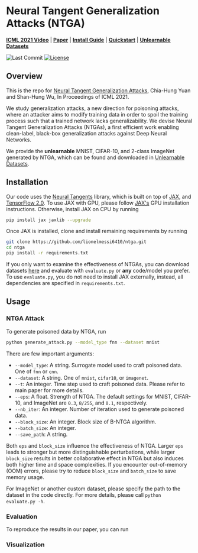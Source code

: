 # Neural Tangent Generalization Attacks (NTGA)
[**ICML 2021 Video**]()
| [**Paper**]()
| [**Install Guide**](#installation)
| [**Quickstart**](#Usage)
| [**Unlearnable Datasets**](#unlearnable-datasets)

![Last Commit](https://img.shields.io/github/last-commit/lionelmessi6410/ntga?color=red)
[![License](https://img.shields.io/github/license/lionelmessi6410/ntga)](https://github.com/lionelmessi6410/ntga/blob/main/LICENSE)

## Overview
This is the repo for [Neural Tangent Generalization Attacks](), Chia-Hung Yuan and Shan-Hung Wu, In Proceedings of ICML 2021.

We study generalization attacks, a new direction for poisoning attacks, where an attacker aims to modify training data in order to spoil the training process such that a trained network lacks generalizability. We devise Neural Tangent Generalization Attacks (NTGAs), a first efficient work enabling clean-label, black-box generalization attacks against Deep Neural Networks.

We provide the **unlearnable** MNIST, CIFAR-10, and 2-class ImageNet generated by NTGA, which can be found and downloaded in [Unlearnable Datasets](#unlearnable-datasets).

## Installation
Our code uses the [Neural Tangents](https://github.com/google/neural-tangents) library, which is built on top of [JAX](https://github.com/google/jax), and [TensorFlow 2.0](https://www.tensorflow.org/). To use JAX with GPU, please follow [JAX's](https://github.com/google/jax/#installation) GPU installation instructions. Otherwise, install JAX on CPU by running

```bash
pip install jax jaxlib --upgrade
```

Once JAX is installed, clone and install remaining requirements by running

```bash
git clone https://github.com/lionelmessi6410/ntga.git
cd ntga
pip install -r requirements.txt
```

If you only want to examine the effectiveness of NTGAs, you can download datasets [here](#unlearnable-datasets) and evaluate with `evaluate.py` or **any** code/model you prefer. To use `evaluate.py`, you do not need to install JAX externally, instead, all dependencies are specified in `requirements.txt`.

## Usage
### NTGA Attack
To generate poisoned data by NTGA, run

```bash
python generate_attack.py --model_type fnn --dataset mnist
```

There are few important arguments:
- `--model_type`: A string. Surrogate model used to craft poisoned data. One of `fnn` or `cnn`.
- `--dataset`: A string. One of `mnist`, `cifar10`, or `imagenet`. 
- `--t`: An integer. Time step used to craft poisoned data. Please refer to main paper for more details.
- `--eps`: A float. Strength of NTGA. The default settings for MNIST, CIFAR-10, and ImageNet are `0.3`, `8/255`, and `0.1`, respectively.
- `--nb_iter`: An integer. Number of iteration used to generate poisoned data.
- `--block_size`: An integer. Block size of B-NTGA algorithm.
- `--batch_size`: An integer.
- `--save_path`: A string.

Both `eps` and `block_size` influence the effectiveness of NTGA. Larger `eps` leads to stronger but more distinguishable perturbations, while larger `block_size` results in better collaborative effect in NTGA but also induces both higher time and space complexities. If you encounter out-of-memory (OOM) errors, please try to reduce `block_size` and `batch_size` to save memory usage.

For ImageNet or another custom dataset, please specify the path to the dataset in the code directly. For more details, please call `python evaluate.py -h`.

### Evaluation
To reproduce the results in our paper, you can run


### Visualization


<!-- # Generate NTGA Attack
python generate_attack.py --model_type cnn --dataset mnist --eps 0.3 --save_path ./data/
python generate_attack.py --model_type fnn --dataset cifar10 --eps 0.032 --save_path ./data/

python generate_attack.py --model_type fnn --dataset mnist --eps 0.3 --save_path ./data/

# Evaluate
python evaluate.py --model_type fnn_relu --dataset mnist --dtype Clean --save_path ./figure/
python evaluate.py --model_type fnn_relu --dataset mnist --dtype NTGA --x_train_path ./data/x_train_mnist_ntga_cnn_best.npy --y_train_path ./data/y_train_mnist.npy --save_path ./figure/

python evaluate.py --model_type resnet18 --dataset cifar10 --dtype Clean --epoch 200 --batch_size 128 --save_path ./figure/
python evaluate.py --model_type resnet18 --dataset cifar10 --dtype NTGA --x_train_path ./data/x_train_cifar10_ntga_fnn_best.npy --y_train_path ./data/y_train_cifar10.npy --epoch 200 --batch_size 128 --save_path ./figure/

python evaluate.py --model_type resnet34 --dataset cifar10 --dtype Clean --epoch 200 --batch_size 128 --save_path ./figure/
python evaluate.py --model_type resnet34 --dataset cifar10 --dtype NTGA --x_train_path ./data/x_train_cifar10_ntga_fnn_best.npy --y_train_path ./data/y_train_cifar10.npy --epoch 200 --batch_size 128 --save_path ./figure/

python evaluate.py --model_type densenet121 --dataset cifar10 --dtype Clean --batch_size 128 --save_path ./figure/
python evaluate.py --model_type densenet121 --dataset cifar10 --dtype NTGA --x_train_path ./data/x_train_cifar10_ntga_cnn_best.npy --y_train_path ./data/y_train_cifar10.npy --batch_size 128 --save_path ./figure/

python evaluate.py --model_type resnet18 --dataset imagenet --dtype Clean --x_train_path ./data/x_train_imagenet.npy --y_train_path ./data/y_train_imagenet.npy --x_test_path ./data/x_test_imagenet.npy --y_test_path ./data/y_test_imagenet.npy --batch_size 128 --save_path ./figure/
python evaluate.py --model_type resnet18 --dataset imagenet --dtype NTGA --x_train_path ./data/x_train_imagenet_ntga_cnn_best.npy --y_train_path ./data/y_train_imagenet.npy --x_test_path ./data/x_test_imagenet.npy --y_test_path ./data/y_test_imagenet.npy --batch_size 128 --save_path ./figure/

## MNIST
python evaluate.py --model_type fnn --dataset mnist --dtype Clean --epoch 10 --save_path ./figure/
python evaluate.py --model_type fnn_relu --dataset mnist --dtype Clean --epoch 10 --save_path ./figure/
python evaluate.py --model_type cnn --dataset mnist --dtype Clean --epoch 10 --save_path ./figure/

python evaluate.py --model_type fnn --dataset mnist --dtype NTGA --x_train_path ./data/x_train_mnist_ntga_fnn_best.npy --y_train_path ./data/y_train_mnist.npy --epoch 10 --save_path ./figure/
python evaluate.py --model_type fnn_relu --dataset mnist --dtype NTGA --x_train_path ./data/x_train_mnist_ntga_fnn_best.npy --y_train_path ./data/y_train_mnist.npy --epoch 10 --save_path ./figure/
python evaluate.py --model_type cnn --dataset mnist --dtype NTGA --x_train_path ./data/x_train_mnist_ntga_fnn_best.npy --y_train_path ./data/y_train_mnist.npy --epoch 10 --save_path ./figure/

python evaluate.py --model_type fnn --dataset mnist --dtype NTGA --x_train_path ./data/x_train_mnist_ntga_cnn_best.npy --y_train_path ./data/y_train_mnist.npy --epoch 10 --save_path ./figure/
python evaluate.py --model_type fnn_relu --dataset mnist --dtype NTGA --x_train_path ./data/x_train_mnist_ntga_cnn_best.npy --y_train_path ./data/y_train_mnist.npy --epoch 10 --save_path ./figure/
python evaluate.py --model_type cnn --dataset mnist --dtype NTGA --x_train_path ./data/x_train_mnist_ntga_cnn_best.npy --y_train_path ./data/y_train_mnist.npy --epoch 10 --save_path ./figure/

## CIFAR10
python evaluate.py --model_type fnn --dataset cifar10 --dtype clean --epoch 10 --save_path ./figure/
python evaluate.py --model_type fnn_relu --dataset cifar10 --dtype clean --epoch 10 --save_path ./figure/
python evaluate.py --model_type cnn --dataset cifar10 --dtype clean --epoch 10 --save_path ./figure/
python evaluate.py --model_type resnet18 --dataset cifar10 --dtype clean --epoch 10 --batch_size 128 --save_path ./figure/
python evaluate.py --model_type densenet121 --dataset cifar10 --dtype clean --epoch 10 --batch_size 128 --save_path ./figure/

python evaluate.py --model_type fnn --dataset cifar10 --dtype NTGA --x_train_path ./data/x_train_cifar10_ntga_fnn_best.npy --y_train_path ./data/y_train_cifar10.npy --epoch 10 --save_path ./figure/
python evaluate.py --model_type fnn_relu --dataset cifar10 --dtype NTGA --x_train_path ./data/x_train_cifar10_ntga_fnn_best.npy --y_train_path ./data/y_train_cifar10.npy --epoch 10 --save_path ./figure/
python evaluate.py --model_type cnn --dataset cifar10 --dtype NTGA --x_train_path ./data/x_train_cifar10_ntga_fnn_best.npy --y_train_path ./data/y_train_cifar10.npy --epoch 10 --save_path ./figure/
python evaluate.py --model_type resnet18 --dataset cifar10 --dtype NTGA --x_train_path ./data/x_train_cifar10_ntga_fnn_best.npy --y_train_path ./data/y_train_cifar10.npy --epoch 10 --batch_size 128 --save_path ./figure/
python evaluate.py --model_type densenet121 --dataset cifar10 --dtype NTGA --x_train_path ./data/x_train_cifar10_ntga_fnn_best.npy --y_train_path ./data/y_train_cifar10.npy --epoch 10 --batch_size 128 --save_path ./figure/

python evaluate.py --model_type fnn --dataset cifar10 --dtype NTGA --x_train_path ./data/x_train_cifar10_ntga_cnn_best.npy --y_train_path ./data/y_train_cifar10.npy --epoch 10 --save_path ./figure/
python evaluate.py --model_type fnn_relu --dataset cifar10 --dtype NTGA --x_train_path ./data/x_train_cifar10_ntga_cnn_best.npy --y_train_path ./data/y_train_cifar10.npy --epoch 10 --save_path ./figure/
python evaluate.py --model_type cnn --dataset cifar10 --dtype NTGA --x_train_path ./data/x_train_cifar10_ntga_cnn_best.npy --y_train_path ./data/y_train_cifar10.npy --epoch 10 --save_path ./figure/
python evaluate.py --model_type resnet18 --dataset cifar10 --dtype NTGA --x_train_path ./data/x_train_cifar10_ntga_cnn_best.npy --y_train_path ./data/y_train_cifar10.npy --epoch 10 --batch_size 128 --save_path ./figure/
python evaluate.py --model_type densenet121 --dataset cifar10 --dtype NTGA --x_train_path ./data/x_train_cifar10_ntga_cnn_best.npy --y_train_path ./data/y_train_cifar10.npy --epoch 10 --batch_size 128 --save_path ./figure/

## ImageNet
python evaluate.py --model_type fnn --dataset imagenet --dtype Clean --x_train_path ./data/x_train_imagenet.npy --y_train_path ./data/y_train_imagenet.npy --x_test_path ./data/x_test_imagenet.npy --y_test_path ./data/y_test_imagenet.npy --epoch 10 --save_path ./figure/
python evaluate.py --model_type fnn_relu --dataset imagenet --dtype Clean --x_train_path ./data/x_train_imagenet.npy --y_train_path ./data/y_train_imagenet.npy --x_test_path ./data/x_test_imagenet.npy --y_test_path ./data/y_test_imagenet.npy --epoch 10 --save_path ./figure/
python evaluate.py --model_type cnn --dataset imagenet --dtype Clean --x_train_path ./data/x_train_imagenet.npy --y_train_path ./data/y_train_imagenet.npy --x_test_path ./data/x_test_imagenet.npy --y_test_path ./data/y_test_imagenet.npy --epoch 10 --save_path ./figure/
python evaluate.py --model_type resnet18 --dataset imagenet --dtype Clean --x_train_path ./data/x_train_imagenet.npy --y_train_path ./data/y_train_imagenet.npy --x_test_path ./data/x_test_imagenet.npy --y_test_path ./data/y_test_imagenet.npy --epoch 10 --batch_size 128 --save_path ./figure/
python evaluate.py --model_type densenet121 --dataset imagenet --dtype Clean --x_train_path ./data/x_train_imagenet.npy --y_train_path ./data/y_train_imagenet.npy --x_test_path ./data/x_test_imagenet.npy --y_test_path ./data/y_test_imagenet.npy --epoch 10 --batch_size 128 --save_path ./figure/

python evaluate.py --model_type fnn --dataset imagenet --dtype NTGA --x_train_path ./data/x_train_imagenet_ntga_fnn_best.npy --y_train_path ./data/y_train_imagenet.npy --x_test_path ./data/x_test_imagenet.npy --y_test_path ./data/y_test_imagenet.npy --epoch 10 --save_path ./figure/
python evaluate.py --model_type fnn_relu --dataset imagenet --dtype NTGA --x_train_path ./data/x_train_imagenet_ntga_fnn_best.npy --y_train_path ./data/y_train_imagenet.npy --x_test_path ./data/x_test_imagenet.npy --y_test_path ./data/y_test_imagenet.npy --epoch 10 --save_path ./figure/
python evaluate.py --model_type cnn --dataset imagenet --dtype NTGA --x_train_path ./data/x_train_imagenet_ntga_fnn_best.npy --y_train_path ./data/y_train_imagenet.npy --x_test_path ./data/x_test_imagenet.npy --y_test_path ./data/y_test_imagenet.npy --epoch 10 --save_path ./figure/
python evaluate.py --model_type resnet18 --dataset imagenet --dtype NTGA --x_train_path ./data/x_train_imagenet_ntga_fnn_best.npy --y_train_path ./data/y_train_imagenet.npy --x_test_path ./data/x_test_imagenet.npy --y_test_path ./data/y_test_imagenet.npy --epoch 10 --batch_size 128 --save_path ./figure/
python evaluate.py --model_type densenet121 --dataset imagenet --dtype NTGA --x_train_path ./data/x_train_imagenet_ntga_fnn_best.npy --y_train_path ./data/y_train_imagenet.npy --x_test_path ./data/x_test_imagenet.npy --y_test_path ./data/y_test_imagenet.npy --epoch 10 --batch_size 128 --save_path ./figure/

python evaluate.py --model_type fnn --dataset imagenet --dtype NTGA --x_train_path ./data/x_train_imagenet_ntga_cnn_best.npy --y_train_path ./data/y_train_imagenet.npy --x_test_path ./data/x_test_imagenet.npy --y_test_path ./data/y_test_imagenet.npy --epoch 10 --save_path ./figure/
python evaluate.py --model_type fnn_relu --dataset imagenet --dtype NTGA --x_train_path ./data/x_train_imagenet_ntga_cnn_best.npy --y_train_path ./data/y_train_imagenet.npy --x_test_path ./data/x_test_imagenet.npy --y_test_path ./data/y_test_imagenet.npy --epoch 10 --save_path ./figure/
python evaluate.py --model_type cnn --dataset imagenet --dtype NTGA --x_train_path ./data/x_train_imagenet_ntga_cnn_best.npy --y_train_path ./data/y_train_imagenet.npy --x_test_path ./data/x_test_imagenet.npy --y_test_path ./data/y_test_imagenet.npy --epoch 10 --save_path ./figure/
python evaluate.py --model_type resnet18 --dataset imagenet --dtype NTGA --x_train_path ./data/x_train_imagenet_ntga_cnn_best.npy --y_train_path ./data/y_train_imagenet.npy --x_test_path ./data/x_test_imagenet.npy --y_test_path ./data/y_test_imagenet.npy --epoch 10 --batch_size 128 --save_path ./figure/
python evaluate.py --model_type densenet121 --dataset imagenet --dtype NTGA --x_train_path ./data/x_train_imagenet_ntga_cnn_best.npy --y_train_path ./data/y_train_imagenet.npy --x_test_path ./data/x_test_imagenet.npy --y_test_path ./data/y_test_imagenet.npy --epoch 10 --batch_size 128 --save_path ./figure/

# Plot Learning Dynamics
python plot_learning_dynamics.py --dataset mnist --dtype Clean --save_path ./figure/
python plot_learning_dynamics.py --dataset mnist --dtype NTGA --x_train_path ./data/x_train_mnist_ntga_fnn_best.npy --y_train_path ./data/y_train_mnist.npy --save_path ./figure/

python plot_learning_dynamics.py --dataset cifar10 --dtype Clean --save_path ./figure/
python plot_learning_dynamics.py --dataset cifar10 --dtype NTGA --x_train_path ./data/x_train_cifar10_ntga_fnn_best.npy --y_train_path ./data/y_train_mnist.npy --save_path ./figure/

python plot_learning_dynamics.py --dataset imagenet --dtype Clean --x_train_path ./data/x_train_imagenet.npy --y_train_path ./data/y_train_imagenet.npy --x_test_path ./data/x_test_imagenet.npy --y_test_path ./data/y_test_imagenet.npy --save_path ./figure/
python plot_learning_dynamics.py --dataset imagenet --dtype NTGA --x_train_path ./data/x_train_imagenet_ntga_fnn_best.npy --y_train_path ./data/y_train_imagenet.npy --x_test_path ./data/x_test_imagenet.npy --y_test_path ./data/y_test_imagenet.npy --train_size 256 --save_path ./figure/

# Plot Visualization
python plot_visualization.py --dataset mnist --x_train_path ./data/x_train_mnist.npy --x_train_ntga_path ./data/x_train_mnist_ntga_fnn_t1.npy --save_path ./figure/

python plot_visualization.py --dataset cifar10 --x_train_path ./data/x_train_cifar10.npy --x_train_ntga_path ./data/x_train_cifar10_ntga_fnn_t1.npy --save_path ./figure/

python plot_visualization.py --dataset imagenet --x_train_path ./data/x_train_imagenet.npy --x_train_ntga_path ./data/x_train_imagenet_ntga_fnn_best.npy --save_path ./figure/


MNIST FNN 64
MNIST CNN 64

CIFAR FNN 4096
CIFAR CNN 8

IMAGENET FNN 1
IMAGENET CNN 1
 -->